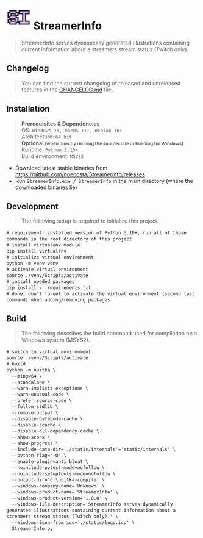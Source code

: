 # <a><img alt="StreamerInfo logo" src="static/logo_icon.png" width="64" height="64"></a> StreamerInfo

> StreamerInfo serves dynamically generated illustrations containing current information about a streamers stream status (Twitch only).

## Changelog
> You can find the current changelog of released and unreleased features in the [CHANGELOG.md](CHANGELOG.md) file. 

## Installation
> **Prerequisites & Dependencies**<br>
> OS: `Windows 7+, macOS 11+, Debian 10+`<br>
> Architecture: `64 bit`<br>
> **Optional <small>(when directly running the sourcecode or building for Windows)</small>**<br>
> Runtime: `Python 3.10+`<br>
> Build environment: `MSYS2`
- Download latest stable binaries from <https://github.com/noecosta/StreamerInfo/releases>
- Run `StreamerInfo.exe / StreamerInfo` in the main directory (where the downloaded binaries lie)

## Development
> The following setup is required to initialize this project.
```shell
# requirement: installed version of Python 3.10+, run all of those commands in the root directory of this project
# install virtualenv module
pip install virtualenv
# initialize virtual environment
python -m venv venv
# activate virtual environment
source ./venv/Scripts/activate
# install needed packages
pip install -r requirements.txt
# done, don't forget to activate the virtual environment (second last command) when adding/removing packages
```

## Build
> The following describes the build command used for compilation on a Windows system (MSYS2).
```shell
# switch to virtual environment
source ./venv/Scripts/activate
# build
python -m nuitka \
  --mingw64 \
  --standalone \
  --warn-implicit-exceptions \
  --warn-unusual-code \
  --prefer-source-code \
  --follow-stdlib \
  --remove-output \
  --disable-bytecode-cache \
  --disable-ccache \
  --disable-dll-dependency-cache \
  --show-scons \
  --show-progress \
  --include-data-dir='./static/internals'='static/internals' \
  --python-flag='-O' \
  --enable-plugin=anti-bloat \
  --noinclude-pytest-mode=nofollow \
  --noinclude-setuptools-mode=nofollow \
  --output-dir='C:\nuitka-compile' \
  --windows-company-name='Unknown' \
  --windows-product-name='StreamerInfo' \
  --windows-product-version='1.0.0' \
  --windows-file-description='StreamerInfo serves dynamically generated illustrations containing current information about a streamers stream status (Twitch only).' \
  --windows-icon-from-ico='./static/logo.ico' \
  StreamerInfo.py
```